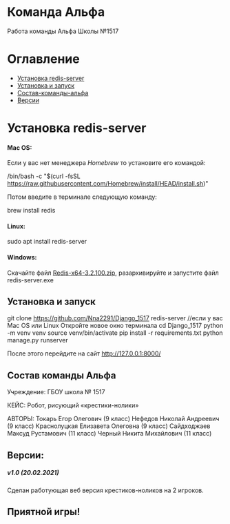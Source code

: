 # Команда Альфа

Работа команды Альфа Школы №1517
# Оглавление
- [Установка redis-server](https://github.com/Nna2291/Django_1517#установка-redis-server)
- [Установка и запуск](https://github.com/Nna2291/Django_1517#установка-и-запуск)
- [Cостав-команды-альфа](https://github.com/Nna2291/Django_1517#состав-команды-альфа)
- [Версии](https://github.com/Nna2291/Django_1517#версии)
# Установка redis-server
#### Mac OS:
Если у вас нет менеджера *Homebrew* то установите его командой:

/bin/bash -c "$(curl -fsSL https://raw.githubusercontent.com/Homebrew/install/HEAD/install.sh)"

Потом введите в терминале следующую команду:

brew install redis

#### Linux:

sudo apt install redis-server

#### Windows:
Скачайте файл [Redis-x64-3.2.100.zip](https://github.com/MSOpenTech/redis/releases/download/win-3.2.100/Redis-x64-3.2.100.zip), разархивируйте и запустите файл redis-server.exe
## Установка и запуск

git clone https://github.com/Nna2291/Django_1517
redis-server //если у вас Mac OS или Linux
Откройте новое окно терминала
cd Django_1517
python -m venv venv
source venv/bin/activate
pip install -r requirements.txt
python manage.py runserver


После этого перейдите на сайт http://127.0.0.1:8000/

## Состав команды Альфа
Учреждение:
ГБОУ школа № 1517

КЕЙС:
Робот, рисующий «крестики-нолики»

АВТОРЫ:
Токарь Егор Олегович (9 класс)
Нефедов Николай Андреевич (9 класс)
Краснолуцкая Елизавета Олеговна (9 класс)
Сайдходжаев Максуд Рустамович (11 класс)
Черный Никита Михайлович (11 класс)

## Версии:
##### v1.0 (20.02.2021)
Сделан работующая веб версия крестиков-ноликов на 2 игроков.

## Приятной игры!
